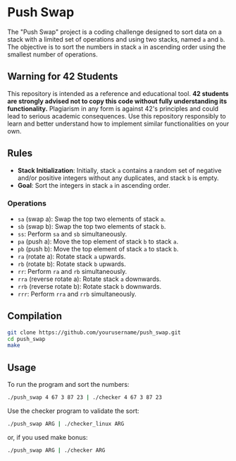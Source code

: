 # Push Swap

The "Push Swap" project is a coding challenge designed to sort data on a stack with a limited set of operations and using two stacks, named `a` and `b`. The objective is to sort the numbers in stack `a` in ascending order using the smallest number of operations.

## Warning for 42 Students

This repository is intended as a reference and educational tool. **42 students are strongly advised not to copy this code without fully understanding its functionality.** Plagiarism in any form is against 42's principles and could lead to serious academic consequences. Use this repository responsibly to learn and better understand how to implement similar functionalities on your own.

## Rules

- **Stack Initialization**: Initially, stack `a` contains a random set of negative and/or positive integers without any duplicates, and stack `b` is empty.
- **Goal**: Sort the integers in stack `a` in ascending order.

### Operations

- `sa` (swap a): Swap the top two elements of stack `a`.
- `sb` (swap b): Swap the top two elements of stack `b`.
- `ss`: Perform `sa` and `sb` simultaneously.
- `pa` (push a): Move the top element of stack `b` to stack `a`.
- `pb` (push b): Move the top element of stack `a` to stack `b`.
- `ra` (rotate a): Rotate stack `a` upwards.
- `rb` (rotate b): Rotate stack `b` upwards.
- `rr`: Perform `ra` and `rb` simultaneously.
- `rra` (reverse rotate a): Rotate stack `a` downwards.
- `rrb` (reverse rotate b): Rotate stack `b` downwards.
- `rrr`: Perform `rra` and `rrb` simultaneously.

## Compilation

```bash
git clone https://github.com/yourusername/push_swap.git
cd push_swap
make
```
## Usage

To run the program and sort the numbers:
```bash
./push_swap 4 67 3 87 23 | ./checker 4 67 3 87 23
```
Use the checker program to validate the sort:
```bash
./push_swap ARG | ./checker_linux ARG
```
or, if you used make bonus:
```bash
./push_swap ARG | ./checker ARG
```
